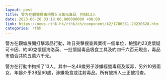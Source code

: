 ```yaml
---
layout: post
title: 警方在觀塘掃毒檢獲5.6萬元毒品　拘捕13人
date: 2023-06-28 03:18:00.000000000 +08:00
link: https://news.rthk.hk/rthk/ch/component/k2/1706551-20230628.htm
categories: rthk
---
```


警方在觀塘展開打擊毒品行動，昨日突擊搜查興業街一個單位，檢獲約23克懷疑可卡因、約40克懷疑海洛英、一批懷疑毒品吸食工具及約四千六百元現金，毒品市值合共約五萬六千元。

警方在行動中拘捕了13人。其中一名49歲男子涉嫌經營毒窟及販毒，另外10男兩女，年齡介乎38至60歲，涉嫌吸食或注射毒品。所有被捕人士正被扣查。
